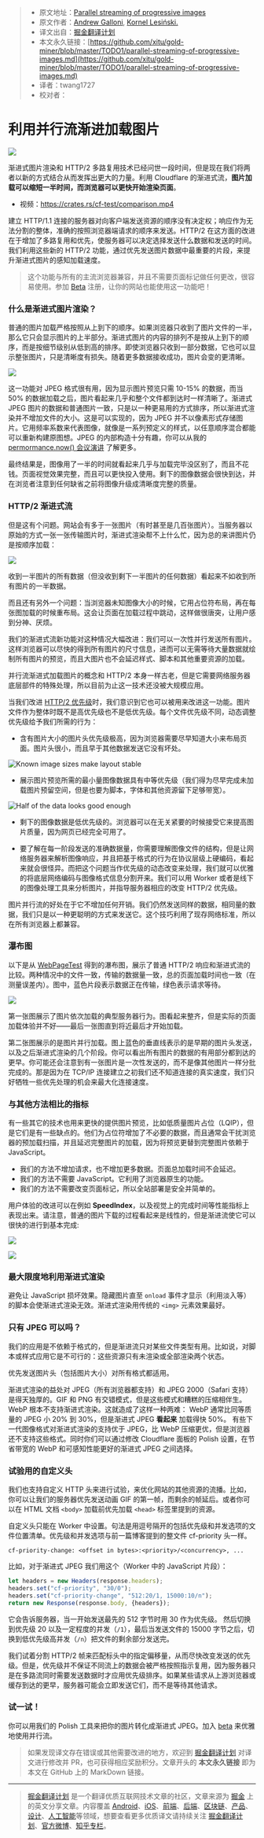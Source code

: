 > * 原文地址：[Parallel streaming of progressive images](https://blog.cloudflare.com/parallel-streaming-of-progressive-images/)
> * 原文作者：[Andrew Galloni](https://blog.cloudflare.com/author/andrew-galloni/), [Kornel Lesiński.](https://blog.cloudflare.com/author/kornel/)
> * 译文出自：[掘金翻译计划](https://github.com/xitu/gold-miner)
> * 本文永久链接：[https://github.com/xitu/gold-miner/blob/master/TODO1/parallel-streaming-of-progressive-images.md](https://github.com/xitu/gold-miner/blob/master/TODO1/parallel-streaming-of-progressive-images.md)
> * 译者：twang1727
> * 校对者：

# 利用并行流渐进加载图片

![](https://blog.cloudflare.com/content/images/2019/05/880BAE29-39B3-4733-96DA-735FE76443D5.png)

渐进式图片渲染和 HTTP/2 多路复用技术已经问世一段时间，但是现在我们将两者以新的方式结合从而发挥出更大的力量。利用 Cloudflare 的渐进式流，**图片加载可以缩短一半时间，而浏览器可以更快开始渲染页面**。

- 视频：https://crates.rs/cf-test/comparison.mp4

建立 HTTP/1.1 连接的服务器对向客户端发送资源的顺序没有决定权；响应作为无法分割的整体，准确的按照浏览器端请求的顺序来发送。HTTP/2 在这方面的改进在于增加了多路复用和优先，使服务器可以决定选择发送什么数据和发送的时间。我们利用这些新的 HTTP/2 功能，通过优先发送图片数据中最重要的片段，来提升渐进式图片的感知加载速度。

> 这个功能与所有的主流浏览器兼容，并且不需要页面标记做任何更改，很容易使用。参加 [Beta](https://forms.gle/G2iHC4qWB8XHN3Ly6) 注册，让你的网站也能使用这一功能吧！

### 什么是渐进式图片渲染？

普通的图片加载严格按照从上到下的顺序。如果浏览器只收到了图片文件的一半，那么它只会显示图片的上半部分。渐进式图片的内容的排列不是按从上到下的顺序，而是按细节级别从低到高的排序。即使浏览器只收到一部分数据，它也可以显示整张图片，只是清晰度有损失。随着更多数据接收成功，图片会变的更清晰。

![](https://blog.cloudflare.com/content/images/2019/05/image6.jpg)

这一功能对 JPEG 格式很有用，因为显示图片预览只需 10-15% 的数据，而当 50% 的数据加载之后，图片看起来几乎和整个文件都到达时一样清晰了。渐进式 JPEG 图片的数据和普通图片一致，只是以一种更易用的方式排序，所以渐进式渲染并不增加文件的大小。这是可以实现的，因为 JPEG 并不以像素形式存储图片。它用频率系数来代表图像，就像是一系列预定义的样式，以任意顺序混合都能可以重新构建原图想。JPEG 的内部构造十分有趣，你可以从我的 [permormance.now() 会议演讲](https://www.youtube.com/watch?v=jTXhYj2aCDU) 了解更多。

最终结果是，图像用了一半的时间就看起来几乎与加载完毕没区别了，而且不花钱。页面视觉效果完整，而且可以更快投入使用。剩下的图像数据会很快到达，并在浏览者注意到任何缺省之前将图像升级成清晰度完整的质量。

### HTTP/2 渐进式流

但是这有个问题。网站会有多于一张图片（有时甚至是几百张图片）。当服务器以原始的方式一张一张传输图片时，渐进式渲染帮不上什么忙，因为总的来讲图片仍是按顺序加载：

![](https://blog.cloudflare.com/content/images/2019/05/image5.gif)

收到一半图片的所有数据（但没收到剩下一半图片的任何数据）看起来不如收到所有图片的一半数据。

而且还有另外一个问题：当浏览器未知图像大小的时候，它用占位符布局，再在每张图加载的时候重布局。这会让页面在加载过程中跳动，这样做很唐突，让用户感到分神、厌烦。

我们的渐进式流新功能对这种情况大幅改进：我们可以一次性并行发送所有图片。这样浏览器可以尽快的得到所有图片的尺寸信息，进而可以无需等待大量数据就绘制所有图片的预览，而且大图片也不会延迟样式、脚本和其他重要资源的加载。

并行流渐进式加载图片的概念和 HTTP/2 本身一样古老，但是它需要网络服务器底层部件的特殊处理，所以目前为止这一技术还没被大规模应用。

当我们改进 [HTTP/2 优先级](https://blog.cloudflare.com/better-http-2-prioritization-for-a-faster-web)时，我们意识到它也可以被用来改进这一功能。图片文件作为整体时既不是高优先级也不是低优先级。每个文件优先级不同，动态调整优先级给予我们所需的行为：

* 含有图片大小的图片头优先级极高，因为浏览器需要尽早知道大小来布局页面。图片头很小，而且早于其他数据发送它没有坏处。

![Known image sizes make layout stable](https://blog.cloudflare.com/content/images/2019/05/image7.jpg)

* 展示图片预览所需的最小量图像数据具有中等优先级（我们得为尽早完成未加载图片预留空间，但是也要为脚本，字体和其他资源留下足够带宽）。

![Half of the data looks good enough](/content/images/2019/05/secondhalf.png)

* 剩下的图像数据是低优先级的。浏览器可以在无关紧要的时候接受它来提高图片质量，因为网页已经完全可用了。

* 要了解在每一阶段发送的准确数据量，你需要理解图像文件的结构，但是让网络服务器来解析图像响应，并且把基于格式的行为在协议层级上硬编码，看起来就会很怪异。而把这个问题当作优先级的动态改变来处理，我们就可以优雅的将底层网络编码与图像格式信息分割开来。我们可以用 Worker 或者是线下的图像处理工具来分析图片，并指导服务器相应的改变 HTTP/2 优先级。

图片并行流的好处在于它不增加任何开销。我们仍然发送同样的数据，相同量的数据，我们只是以一种更聪明的方式来发送它。这个技巧利用了现存网络标准，所以在所有浏览器上都兼容。

### 瀑布图

以下是从 [WebPageTest](https://webpagetest.org) 得到的瀑布图，展示了普通 HTTP/2 响应和渐进式流的比较。两种情况中的文件一致，传输的数据量一致，总的页面加载时间也一致（在测量误差内）。图中，蓝色片段表示数据正在传输，绿色表示请求等待。

![](https://blog.cloudflare.com/content/images/2019/05/image8.png)

第一张图展示了图片依次加载的典型服务器行为。图看起来整齐，但是实际的页面加载体验并不好——最后一张图直到将近最后才开始加载。

第二张图展示的是图片并行加载。图上蓝色的垂直线表示的是早期的图片头发送，以及之后渐进式渲染的几个阶段。你可以看出所有图片的数据的有用部分都到达的更早。你可能还会注意到有一张图片是一次性发送的，而不是像其他图片一样分批完成的。那是因为在 TCP/IP 连接建立之初我们还不知道连接的真实速度，我们只好牺牲一些优先处理的机会来最大化连接速度。

### 与其他方法相比的指标

有一些其它的技术也用来更快的提供图片预览，比如低质量图片占位（LQIP），但是它们是有一些缺点的。他们为占位符增加了不必要的数据，而且通常会干扰浏览器的预加载扫描，并且延迟完整图片的加载，因为将预览更替到完整图片依赖于 JavaScript。

* 我们的方法不增加请求，也不增加更多数据。页面总加载时间不会延迟。
* 我们的方法不需要 JavaScript。它利用了浏览器原生的功能。
* 我们的方法不需要改变页面标记，所以全站部署是安全并简单的。

用户体验的改进可以在例如 **SpeedIndex**，以及视觉上的完成时间等性能指标上表现出来。请注意，普通的图片下载的过程看起来是线性的，但是渐进流使它可以很快的进行到基本完成:

![](https://blog.cloudflare.com/content/images/2019/05/image1-5.png)

![](https://blog.cloudflare.com/content/images/2019/05/image4.png)

### 最大限度地利用渐进式渲染

避免让 JavaScript 损坏效果。隐藏图片直至 `onload` 事件才显示（利用淡入等）的脚本会使渐进式渲染无效。渐进式渲染用传统的 `<img>` 元素效果最好。

### 只有 JPEG 可以吗？

我们的应用是不依赖于格式的，但是渐进流只对某些文件类型有用。比如说，对脚本或样式应用它是不可行的：这些资源只有未渲染或全部渲染两个状态。

优先发送图片头（包括图片大小）对所有格式都适用。

渐进式渲染的益处对 JPEG（所有浏览器都支持）和 JPEG 2000（Safari 支持）是得天独厚的。GIF 和 PNG 有交错模式，但是这些模式和糟糕的压缩相伴生。WebP 根本不支持渐进式渲染。这就造成了这样一种两难： WebP 通常比同等质量的 JPEG 小 20% 到 30%，但是渐进式 JPEG **看起来** 加载得快 50%。 有些下一代图像格式对渐进式渲染的支持优于 JPEG，比 WebP 压缩更优，但是浏览器还不支持这些格式。同时你们可以通过修改 Cloudflare 面板的 Polish 设置，在节省带宽的 WebP 和可感知性能更好的渐进式 JPEG 之间选择。

### 试验用的自定义头

我们也支持自定义 HTTP 头来进行试验，来优化网站的其他资源的流播。比如，你可以让我们的服务器优先发送动画 GIF 的第一帧，而剩余的帧延后。或者你可以在 HTML 文档 `<body>` 加载前优先加载 `<head>` 标签里提到的资源。  

自定义头只能在 Worker 中设置。句法是用逗号隔开的包括优先级和并发选项的文件位置清单。优先级和并发选项与前一篇博客提到的整文件 cf-priority 头一样。

```http
cf-priority-change: <offset in bytes>:<priority>/<concurrency>, ...
```

比如，对于渐进式 JPEG 我们用这个（Worker 中的 JavaScript 片段）：

```javascript
let headers = new Headers(response.headers);
headers.set("cf-priority", "30/0");
headers.set("cf-priority-change", "512:20/1, 15000:10/n");
return new Response(response.body, {headers});
```

它会告诉服务器，当一开始发送最先的 512 字节时用 30 作为优先级。 然后切换到优先级 20 以及一定程度的并发（`/1`），最后当发送文件的 15000 字节之后，切换到低优先级高并发（`/n`）把文件的剩余部分发送完。 

我们试着分割 HTTP/2 帧来匹配标头中的指定偏移量，从而尽快改变发送的优先级。但是，优先级并不保证不同流上的数据会被严格按照指示复用，因为服务器只是在多路流同时需要发送数据时才应用优先级排序。如果某些请求从上游浏览器或缓存到达的更早，服务器可能会立即发送它们，而不是等待其他请求。

### 试一试！

你可以用我们的 Polish 工具来把你的图片转化成渐进式 JPEG。加入 [beta](https://forms.gle/G2iHC4qWB8XHN3Ly6) 来优雅地使用并行流。

> 如果发现译文存在错误或其他需要改进的地方，欢迎到 [掘金翻译计划](https://github.com/xitu/gold-miner) 对译文进行修改并 PR，也可获得相应奖励积分。文章开头的 **本文永久链接** 即为本文在 GitHub 上的 MarkDown 链接。

---

> [掘金翻译计划](https://github.com/xitu/gold-miner) 是一个翻译优质互联网技术文章的社区，文章来源为 [掘金](https://juejin.im) 上的英文分享文章。内容覆盖 [Android](https://github.com/xitu/gold-miner#android)、[iOS](https://github.com/xitu/gold-miner#ios)、[前端](https://github.com/xitu/gold-miner#前端)、[后端](https://github.com/xitu/gold-miner#后端)、[区块链](https://github.com/xitu/gold-miner#区块链)、[产品](https://github.com/xitu/gold-miner#产品)、[设计](https://github.com/xitu/gold-miner#设计)、[人工智能](https://github.com/xitu/gold-miner#人工智能)等领域，想要查看更多优质译文请持续关注 [掘金翻译计划](https://github.com/xitu/gold-miner)、[官方微博](http://weibo.com/juejinfanyi)、[知乎专栏](https://zhuanlan.zhihu.com/juejinfanyi)。
